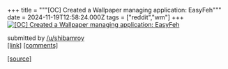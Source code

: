 +++
title = """[OC] Created a Wallpaper managing application: EasyFeh"""
date = 2024-11-19T12:58:24.000Z
tags = ["reddit","wm"]
+++
[![[OC] Created a Wallpaper managing application: EasyFeh](https://external-preview.redd.it/ZHJ3YTZ0dnhzdTFlMWxQjweeKjkhIlp1DAtGaJvJvYExUuG6FFe_2N6odBIg.png?width=640&crop=smart&auto=webp&s=be19c43d358cf9b4fa51cd6853a98de4a2ad952d "[OC] Created a Wallpaper managing application: EasyFeh")](https://www.reddit.com/r/unixporn/comments/1guwilk/oc_created_a_wallpaper_managing_application/)

submitted by [/u/shibamroy](https://www.reddit.com/user/shibamroy)  
[\[link\]](https://v.redd.it/5odeptvxsu1e1) [\[comments\]](https://www.reddit.com/r/unixporn/comments/1guwilk/oc_created_a_wallpaper_managing_application/)

[[source]](https://www.reddit.com/r/unixporn/comments/1guwilk/oc_created_a_wallpaper_managing_application/)
